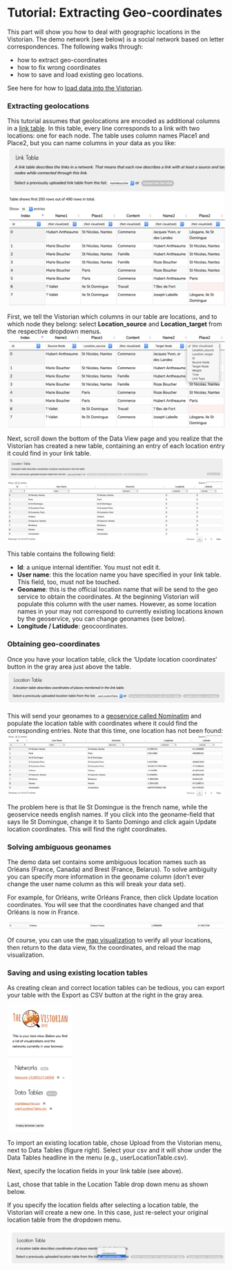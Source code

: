 # Tutorial: Extracting Geo-coordinates

This part will show you how to deal with geographic locations in the Vistorian. The demo network (see below) is a social network based on letter correspondences. The following walks through:

* how to extract geo-coordinates
* how to fix wrong coordinates
* how to save and load existing geo locations.

See here for how to [load data into the Vistorian](#2.-Loading-Data
).


### Extracting geolocations
This tutorial assumes that geolocations are encoded as additional columns in a [link table](../formattingdata.md). In this table, every line corresponds to a link with two locations: one for each node. The table uses column names Place1 and Place2, but you can name columns in your data as you like:
![image](../assets/Images/ExtractGeoCord_1.png)

First, we tell the Vistorian which columns in our table are locations, and to which node they belong: select **Location_source** and **Location_target** from the respective dropdown menus.
![image](../assets/Images/ExtractGeoCord_2.png)

Next, scroll down the bottom of the Data View page and you realize that the Vistorian has created a new table, containing an entry of each location entry it could find in your link table. 
![image](../assets/Images/ExtractGeoCord_3.png)

This table contains the following field:

* **Id**: a unique internal identifier. You must not edit it.
* **User name**: this the location name you have specified in your link table. This field, too, must not be touched.
* **Geoname**: this is the official location name that will be send to the geo service to obtain the coordinates. At the beginning Vistorian will populate this column with the user names. However, as some location names in your may not correspond to currently existing locations known by the geoservice, you can change geonames (see below).
* **Longitude / Latidude**: geocoordinates.

### Obtaining geo-coordinates
Once you have your location table, click the ‘Update location coordinates‘ button in the gray area just above the table.
![image](../assets/Images/ExtractGeoCord_4.png)

This will send your geonames to a [geoservice called Nominatim](https://nominatim.openstreetmap.org/ui/search.html) and populate the location table with coordinates where it could find the corresponding entries. Note that this time, one location has not been found: 
![image](../assets/Images/ExtractGeoCord_5.png)

The problem here is that Ile St Domingue is the french name, while the geoservice needs english names. If you click into the geoname-field that says Ile St Domingue, change it to Santo Domingo and click again Update location coordinates. This will find the right coordinates.

### Solving ambiguous geonames
The demo data set contains some ambiguous location names such as Orléans (France, Canada) and Brest (France, Belarus). To solve ambiguity you can specify more information in the geoname column (don’t ever change the user name column as this will break your data set).

For example, for Orléans, write Orléans France, then click Update location coordinates. You will see that the coordinates have changed and that Orléans is now in France.

![image](../assets/Images/ExtractGeoCord_6.png)

Of course, you can use the [map visualization](https://vistorian.github.io/visualizations.html#map) to verify all your locations, then return to the data view, fix the coordinates, and reload the map visualization.

### Saving and using existing location tables
As creating clean and correct location tables can be tedious, you can export your table with the Export as CSV button at the right in the gray area.

 <img src="../assets/Images/ExtractGeoCord_7.png" width="30%" height="30%" class="center"> 

To import an existing location table, chose Upload from the Vistorian menu, next to Data Tables (figure right). Select your csv and it will show under the Data Tables headline in the menu (e.g., userLocationTable.csv).

Next, specify the location fields in your link table (see above).

Last, chose that table in the Location Table drop down menu as shown below.

If you specify the location fields after selecting a location table, the Vistorian will create a new one. In this case, just re-select your original location table from the dropdown menu.

![image](../assets/Images/ExtractGeoCord_8.png)
